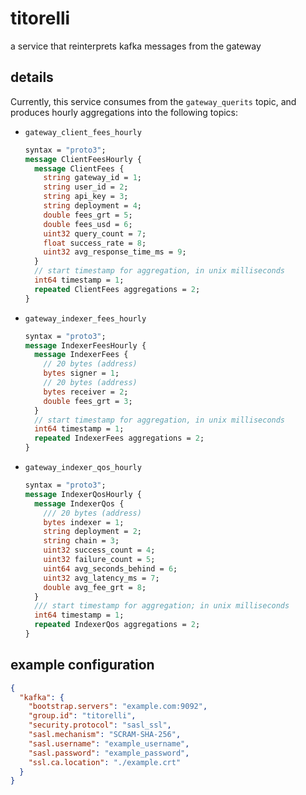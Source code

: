 # titorelli

a service that reinterprets kafka messages from the gateway

## details

Currently, this service consumes from the `gateway_querits` topic, and produces hourly
aggregations into the following topics:

- `gateway_client_fees_hourly`

  ```protobuf
  syntax = "proto3";
  message ClientFeesHourly {
    message ClientFees {
      string gateway_id = 1;
      string user_id = 2;
      string api_key = 3;
      string deployment = 4;
      double fees_grt = 5;
      double fees_usd = 6;
      uint32 query_count = 7;
      float success_rate = 8;
      uint32 avg_response_time_ms = 9;
    }
    // start timestamp for aggregation, in unix milliseconds
    int64 timestamp = 1;
    repeated ClientFees aggregations = 2;
  }
  ```

- `gateway_indexer_fees_hourly`

  ```protobuf
  syntax = "proto3";
  message IndexerFeesHourly {
    message IndexerFees {
      // 20 bytes (address)
      bytes signer = 1;
      // 20 bytes (address)
      bytes receiver = 2;
      double fees_grt = 3;
    }
    // start timestamp for aggregation, in unix milliseconds
    int64 timestamp = 1;
    repeated IndexerFees aggregations = 2;
  }
  ```

- `gateway_indexer_qos_hourly`

  ```protobuf
  syntax = "proto3";
  message IndexerQosHourly {
    message IndexerQos {
      /// 20 bytes (address)
      bytes indexer = 1;
      string deployment = 2;
      string chain = 3;
      uint32 success_count = 4;
      uint32 failure_count = 5;
      uint64 avg_seconds_behind = 6;
      uint32 avg_latency_ms = 7;
      double avg_fee_grt = 8;
    }
    /// start timestamp for aggregation; in unix milliseconds
    int64 timestamp = 1;
    repeated IndexerQos aggregations = 2;
  }
  ```

## example configuration

```json
{
  "kafka": {
    "bootstrap.servers": "example.com:9092",
    "group.id": "titorelli",
    "security.protocol": "sasl_ssl",
    "sasl.mechanism": "SCRAM-SHA-256",
    "sasl.username": "example_username",
    "sasl.password": "example_password",
    "ssl.ca.location": "./example.crt"
  }
}
```
